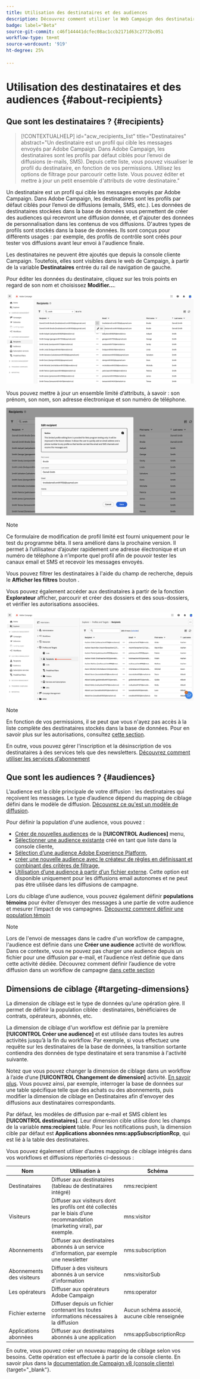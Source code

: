 ```yaml
---
title: Utilisation des destinataires et des audiences
description: Découvrez comment utiliser le Web Campaign des destinataires
badge: label="Beta"
source-git-commit: c46f144441dcfec08ac1ccb2171d63c2772bc051
workflow-type: tm+mt
source-wordcount: '919'
ht-degree: 25%

---
```



# Utilisation des destinataires et des audiences {#about-recipients}

## Que sont les destinataires ? {#recipients}

>[!CONTEXTUALHELP]
>id="acw_recipients_list"
>title="Destinataires"
>abstract="Un destinataire est un profil qui cible les messages envoyés par Adobe Campaign. Dans Adobe Campaign, les destinataires sont les profils par défaut ciblés pour l’envoi de diffusions (e-mails, SMS). Depuis cette liste, vous pouvez visualiser le profil du destinataire, en fonction de vos permissions. Utilisez les options de filtrage pour parcourir cette liste. Vous pouvez éditer et mettre à jour un petit ensemble d&#39;attributs de votre destinataire."

Un destinataire est un profil qui cible les messages envoyés par Adobe Campaign. Dans Adobe Campaign, les destinataires sont les profils par défaut ciblés pour l’envoi de diffusions (emails, SMS, etc.). Les données de destinataires stockées dans la base de données vous permettent de créer des audiences qui recevront une diffusion donnée, et d&#39;ajouter des données de personnalisation dans les contenus de vos diffusions. D&#39;autres types de profils sont stockés dans la base de données. Ils sont conçus pour différents usages : par exemple, des profils de contrôle sont créés pour tester vos diffusions avant leur envoi à l&#39;audience finale.

Les destinataires ne peuvent être ajoutés que depuis la console cliente Campaign. Toutefois, elles sont visibles dans le web de Campaign, à partir de la variable **Destinataires** entrée du rail de navigation de gauche.

Pour éditer les données du destinataire, cliquez sur les trois points en regard de son nom et choisissez **Modifier...**.

![Modification d’un profil de destinataire](assets/recipient-edit.png)

Vous pouvez mettre à jour un ensemble limité d’attributs, à savoir : son prénom, son nom, son adresse électronique et son numéro de téléphone.

![Mettre à jour un profil de destinataire](assets/recipient-update.png)

>[!NOTE]
>
>Ce formulaire de modification de profil limité est fourni uniquement pour le test du programme bêta. Il sera amélioré dans la prochaine version. Il permet à l’utilisateur d’ajouter rapidement une adresse électronique et un numéro de téléphone à n’importe quel profil afin de pouvoir tester les canaux email et SMS et recevoir les messages envoyés.

Vous pouvez filtrer les destinataires à l&#39;aide du champ de recherche, depuis le **Afficher les filtres** bouton .

Vous pouvez également accéder aux destinataires à partir de la fonction **Explorateur** afficher, parcourir et créer des dossiers et des sous-dossiers, et vérifier les autorisations associées.

![Liste des destinataires à partir de la vue Explorateur](assets/recipients-from-explorer.png)

>[!NOTE]
>
>En fonction de vos permissions, il se peut que vous n&#39;ayez pas accès à la liste complète des destinataires stockés dans la base de données. Pour en savoir plus sur les autorisations, consultez [cette section](../get-started/permissions.md).

En outre, vous pouvez gérer l&#39;inscription et la désinscription de vos destinataires à des services tels que des newsletters. [Découvrez comment utiliser les services d’abonnement](manage-services.md)

## Que sont les audiences ? {#audiences}

L’audience est la cible principale de votre diffusion : les destinataires qui reçoivent les messages. Le type d’audience dépend du mapping de ciblage défini dans le modèle de diffusion. [Découvrez ce qu&#39;est un modèle de diffusion](../msg/delivery-template.md).

Pour définir la population d&#39;une audience, vous pouvez :

* [Créer de nouvelles audiences](create-audience.md) de la **[!UICONTROL Audiences]** menu,
* [Sélectionner une audience existante](add-audience.md) créé en tant que liste dans la console cliente,
* [Sélection d’une audience Adobe Experience Platform](aep-audience.md),
* [créer une nouvelle audience avec le créateur de règles en définissant et combinant des critères de filtrage,](segment-builder.md)
* [Utilisation d’une audience à partir d’un fichier externe](file-audience.md). Cette option est disponible uniquement pour les diffusions email autonomes et ne peut pas être utilisée dans les diffusions de campagne.

Lors du ciblage d’une audience, vous pouvez également définir **populations témoins** pour éviter d’envoyer des messages à une partie de votre audience et mesurer l’impact de vos campagnes. [Découvrez comment définir une population témoin](control-group.md)

>[!NOTE]
>
>Lors de l&#39;envoi de messages dans le cadre d&#39;un workflow de campagne, l&#39;audience est définie dans une **Créer une audience** activité de workflow. Dans ce contexte, vous ne pouvez pas charger une audience depuis un fichier pour une diffusion par e-mail, et l’audience n’est définie que dans cette activité dédiée. Découvrez comment définir l’audience de votre diffusion dans un workflow de campagne [dans cette section](../workflows/activities/build-audience.md)

## Dimensions de ciblage {#targeting-dimensions}

La dimension de ciblage est le type de données qu’une opération gère. Il permet de définir la population ciblée : destinataires, bénéficiaires de contrats, opérateurs, abonnés, etc.

La dimension de ciblage d&#39;un workflow est définie par la première **[!UICONTROL Créer une audience]** et est utilisée dans toutes les autres activités jusqu’à la fin du workflow. Par exemple, si vous effectuez une requête sur les destinataires de la base de données, la transition sortante contiendra des données de type destinataire et sera transmise à l&#39;activité suivante.

Notez que vous pouvez changer la dimension de ciblage dans un workflow à l’aide d’une **[!UICONTROL Changement de dimension]** activité. [En savoir plus](../workflows/activities/change-dimension.md). Vous pouvez ainsi, par exemple, interroger la base de données sur une table spécifique telle que des achats ou des abonnements, puis modifier la dimension de ciblage en Destinataires afin d&#39;envoyer des diffusions aux destinataires correspondants.

Par défaut, les modèles de diffusion par e-mail et SMS ciblent les **[!UICONTROL destinataires]**. Leur dimension cible utilise donc les champs de la variable **nms:recipient** table. Pour les notifications push, la dimension cible par défaut est **Applications abonnées nms:appSubscriptionRcp**, qui est lié à la table des destinataires.

Vous pouvez également utiliser d’autres mappings de ciblage intégrés dans vos workflows et diffusions répertoriés ci-dessous :

| Nom | Utilisation à | Schéma |
|---|---|---|
| Destinataires | Diffuser aux destinataires (tableau de destinataires intégré) | nms:recipient |
| Visiteurs | Diffuser aux visiteurs dont les profils ont été collectés par le biais d’une recommandation (marketing viral), par exemple. | mns:visitor |
| Abonnements  | Diffuser aux destinataires abonnés à un service d&#39;information, par exemple une newsletter | nms:subscription |
| Abonnements des visiteurs | Diffuser à des visiteurs abonnés à un service d&#39;information | nms:visitorSub |
| Les opérateurs | Diffuser aux opérateurs Adobe Campaign | nms:operator |
| Fichier externe | Diffuser depuis un fichier contenant les toutes informations nécessaires à la diffusion | Aucun schéma associé, aucune cible renseignée |
| Applications abonnées | Diffuser aux destinataires abonnés à une application | nms:appSubscriptionRcp |

En outre, vous pouvez créer un nouveau mapping de ciblage selon vos besoins. Cette opération est effectuée à partir de la console cliente. En savoir plus dans la [documentation de Campaign v8 (console cliente)](https://experienceleague.adobe.com/docs/campaign/campaign-v8/audience/add-profiles/target-mappings.html#new-mapping){target="_blank"}.
